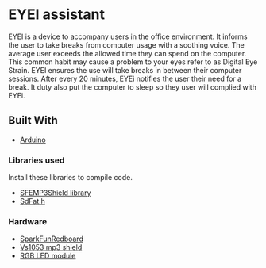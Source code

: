 # EYEI assistant
EYEI is a device to accompany users in the office environment. It informs the user to take breaks from computer usage with a soothing voice.
The average user exceeds the allowed time they can spend on the computer. This common habit may cause a problem to your eyes refer to as Digital Eye Strain.
EYEI ensures the use will take breaks in between their computer sessions. After every 20 minutes, EYEi notifies the user their need for a break. It duty
also put the computer to sleep so they user will complied with EYEi.

## Built With
* [Arduino](https://www.arduino.cc/)

### Libraries used
Install these libraries to compile code.
* [SFEMP3Shield library](https://github.com/madsci1016/Sparkfun-MP3-Player-Shield-Arduino-Library/tree/master/SFEMP3Shield)
* [SdFat.h](https://github.com/greiman/SdFat)

### Hardware
* [SparkFunRedboard](https://www.sparkfun.com/products/13975)
* [Vs1053 mp3 shield](https://www.elecrow.com/wiki/index.php?title=VS1053_MP3_Shield)
* [RGB LED module](https://www.jaycar.com.au/arduino-compatible-rgb-led-module/p/XC4428)
